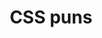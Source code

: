 ---
title: "CSS puns"
categories: ["Unknown"]

link:
    url: "https://saijogeorge.com/css-puns/"
    dead: true

tweet: "Puns, but with CSS"
---